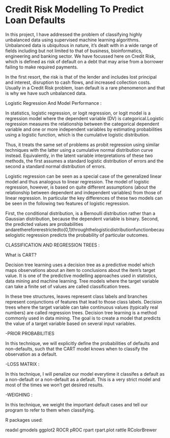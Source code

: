 # Credit Risk Modelling To Predict Loan Defaults

In this project, I have addressed the problem of classifying highly unbalanced data using supervised machine learning algorithms. Unbalanced data is ubiquitous in nature, it’s dealt with in a wide range of fields including but not limited to that of business, bioinformatics, engineering and banking sector. We have focussed here on Credit Risk, which is defined as risk of default on a debt that may arise from a borrower failing to make required payments.

In the first resort, the risk is that of the lender and includes lost principal and interest, disruption to cash flows, and increased collection costs. Usually in a Credit Risk problem, loan default is a rare phenomenon and that is why we have such unbalanced data.

Logistic Regression And Model Performance :

In statistics, logistic regression, or logit regression, or logit model is a regression model where the dependent variable (DV) is categorical.Logistic regression measures the relationship between the categorical dependent variable and one or more independent variables by estimating probabilities using a logistic function, which is the cumulative logistic distribution.

Thus, it treats the same set of problems as probit regression using similar techniques with the latter using a cumulative normal distribution curve instead. Equivalently, in the latent variable interpretations of these two methods, the first assumes a standard logistic distribution of errors and the second a standard normal distribution of errors.

Logistic regression can be seen as a special case of the generalized linear model and thus analogous to linear regression. The model of logistic regression, however, is based on quite different assumptions (about the relationship between dependent and independent variables) from those of linear regression. In particular the key differences of these two models can be seen in the following two features of logistic regression.

First, the conditional distribution, is a Bernoulli distribution rather than a Gaussian distribution, because the dependent variable is binary. Second, the predicted values are probabilities andarethereforerestrictedto(0,1)throughthelogisticdistributionfunctionbecauselogistic regression predicts the probability of particular outcomes.

CLASSIFICATION AND REGRESSION TREES :

What is CART?

Decision tree learning uses a decision tree as a predictive model which maps observations about an item to conclusions about the item’s target value. It is one of the predictive modelling approaches used in statistics, data mining and machine learning. Tree models where the target variable can take a finite set of values are called classification trees.

In these tree structures, leaves represent class labels and branches represent conjunctions of features that lead to those class labels. Decision trees where the target variable can take continuous values (typically real numbers) are called regression trees. Decision tree learning is a method commonly used in data mining. The goal is to create a model that predicts the value of a target variable based on several input variables.

-PRIOR PROBABILITIES

In this technique, we will explicitly define the probabilities of defaults and non-defaults, such that the CART model knows when to classify the observation as a default.

-LOSS MATRIX :

In this technique, I will penalize our model everytime it classifes a default as a non-default or a non-default as a default. This is a very strict model and most of the times we won’t get desired results.

-WEIGHING :

In this technique, we weight the important default cases and tell our program to refer to them when classifying.

R packages used:

readxl
gmodels
ggplot2
ROCR
pROC
rpart
rpart.plot
rattle
RColorBrewer
